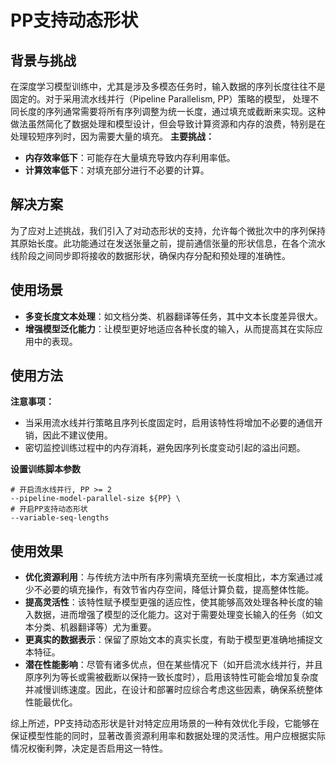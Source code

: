# PP支持动态形状

## 背景与挑战

在深度学习模型训练中，尤其是涉及多模态任务时，输入数据的序列长度往往不是固定的。对于采用流水线并行（Pipeline Parallelism, PP）策略的模型，
处理不同长度的序列通常需要将所有序列调整为统一长度，通过填充或截断来实现。这种做法虽然简化了数据处理和模型设计，但会导致计算资源和内存的浪费，特别是在处理较短序列时，因为需要大量的填充。 
**主要挑战：**
- **内存效率低下**：可能存在大量填充导致内存利用率低。
- **计算效率低下**：对填充部分进行不必要的计算。

## 解决方案

为了应对上述挑战，我们引入了对动态形状的支持，允许每个微批次中的序列保持其原始长度。此功能通过在发送张量之前，提前通信张量的形状信息，在各个流水线阶段之间同步即将接收的数据形状，确保内存分配和预处理的准确性。
## 使用场景

- **多变长度文本处理**：如文档分类、机器翻译等任务，其中文本长度差异很大。
- **增强模型泛化能力**：让模型更好地适应各种长度的输入，从而提高其在实际应用中的表现。

## 使用方法

**注意事项：**
- 当采用流水线并行策略且序列长度固定时，启用该特性将增加不必要的通信开销，因此不建议使用。
- 密切监控训练过程中的内存消耗，避免因序列长度变动引起的溢出问题。

**设置训练脚本参数**
```shell
# 开启流水线并行, PP >= 2
--pipeline-model-parallel-size ${PP} \
# 开启PP支持动态形状
--variable-seq-lengths 
```

## 使用效果

- **优化资源利用**：与传统方法中所有序列需填充至统一长度相比，本方案通过减少不必要的填充操作，有效节省内存空间，降低计算负载，提高整体性能。
- **提高灵活性**：该特性赋予模型更强的适应性，使其能够高效处理各种长度的输入数据，进而增强了模型的泛化能力。这对于需要处理变长输入的任务（如文本分类、机器翻译等）尤为重要。
- **更真实的数据表示**：保留了原始文本的真实长度，有助于模型更准确地捕捉文本特征。
- **潜在性能影响**：尽管有诸多优点，但在某些情况下（如开启流水线并行，并且原序列为等长或需被截断以保持一致长度时），启用该特性可能会增加复杂度并减慢训练速度。因此，在设计和部署时应综合考虑这些因素，确保系统整体性能最优化。

综上所述，PP支持动态形状是针对特定应用场景的一种有效优化手段，它能够在保证模型性能的同时，显著改善资源利用率和数据处理的灵活性。用户应根据实际情况权衡利弊，决定是否启用这一特性。